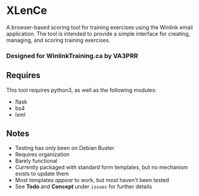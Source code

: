 # XLenCe
A browser-based scoring tool for training exercises using the Winlink email application.
The tool is intended to provide a simple interface for creating, managing, and scoring training exercises.
### Designed for WinlinkTraining.ca by VA3PRR

## Requires
This tool requires python3, as well as the following modules:
 + flask
 + bs4
 + lxml

## Notes
 + Testing has only been on Debian Buster
 + Requires organization
 + Barely functional
 + Currently packaged with standard form templates, but no mechanism exists to update them
 + Most templates *appear* to work, but most haven't been tested
 + See **Todo** and **Concept** under `issues` for further details
 
